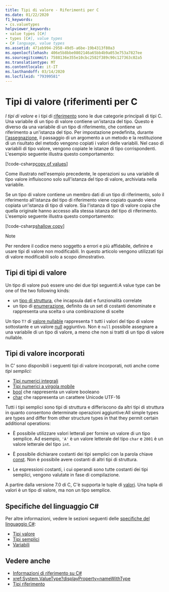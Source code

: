 ```yaml
---
title: Tipi di valore - Riferimenti per C
ms.date: 01/22/2020
f1_keywords:
- cs.valuetypes
helpviewer_keywords:
- value types [C#]
- types [C#], value types
- C# language, value types
ms.assetid: 471eb994-2958-49d5-a6be-19b4313f80a3
ms.openlocfilehash: 406e5b8bbe0802146a65bb4b9a053e753a7827ee
ms.sourcegitcommit: 7588136e355e10cbc2582f389c90c127363c02a5
ms.translationtype: MT
ms.contentlocale: it-IT
ms.lasthandoff: 03/14/2020
ms.locfileid: "79399581"
---
```

# <a name="value-types-c-reference"></a>Tipi di valore (riferimenti per C

*I tipi di valore* e i tipi di [riferimento](../keywords/reference-types.md) sono le due categorie principali di tipi C. Una variabile di un tipo di valore contiene un'istanza del tipo. Questo è diverso da una variabile di un tipo di riferimento, che contiene un riferimento a un'istanza del tipo. Per impostazione predefinita, durante [l'assegnazione](../operators/assignment-operator.md), il passaggio di un argomento a un metodo e la restituzione di un risultato del metodo vengono copiati i valori delle variabili. Nel caso di variabili di tipo valore, vengono copiate le istanze di tipo corrispondenti. L'esempio seguente illustra questo comportamento:

[!code-csharp[copy of values](snippets/ValueTypes.cs#ValueTypeCopied)]

Come illustrato nell'esempio precedente, le operazioni su una variabile di tipo valore influiscono solo sull'istanza del tipo di valore, archiviata nella variabile.

Se un tipo di valore contiene un membro dati di un tipo di riferimento, solo il riferimento all'istanza del tipo di riferimento viene copiato quando viene copiata un'istanza di tipo di valore. Sia l'istanza di tipo di valore copia che quella originale hanno accesso alla stessa istanza del tipo di riferimento. L'esempio seguente illustra questo comportamento:

[!code-csharp[shallow copy](snippets/ValueTypes.cs#ShallowCopy)]

> [!NOTE]
> Per rendere il codice meno soggetto a errori e più affidabile, definire e usare tipi di valore non modificabili. In questo articolo vengono utilizzati tipi di valore modificabili solo a scopo dimostrativo.

## <a name="kinds-of-value-types"></a>Tipi di tipi di valore

Un tipo di valore può essere uno dei due tipi seguenti:A value type can be one of the two following kinds:

- un [tipo di struttura](struct.md), che incapsula dati e funzionalità correlate
- un tipo di [enumerazione](enum.md), definito da un set di costanti denominate e rappresenta una scelta o una combinazione di scelte

Un tipo `T?` di [valore nullable](nullable-value-types.md) rappresenta `T` tutti i valori del tipo di valore sottostante e un valore [null](../keywords/null.md) aggiuntivo. Non è `null` possibile assegnare a una variabile di un tipo di valore, a meno che non si tratti di un tipo di valore nullable.

## <a name="built-in-value-types"></a>Tipi di valore incorporati

In C' sono disponibili i seguenti tipi di valore incorporati, noti anche come *tipi semplici:*

- [Tipi numerici integrali](integral-numeric-types.md)
- [Tipi numerici a virgola mobile](floating-point-numeric-types.md)
- [bool](bool.md) che rappresenta un valore booleano
- [char](char.md) che rappresenta un carattere Unicode UTF-16

Tutti i tipi semplici sono tipi di struttura e differiscono da altri tipi di struttura in quanto consentono determinate operazioni aggiuntive:All simple types are types and differ from other structure types in that they permit certain additional operations:

- È possibile utilizzare valori letterali per fornire un valore di un tipo semplice. Ad esempio, `'A'` è un valore letterale del tipo `char` e `2001` è un valore letterale del tipo `int`.

- È possibile dichiarare costanti dei tipi semplici con la parola chiave [const](../keywords/const.md). Non è possibile avere costanti di altri tipi di struttura.

- Le espressioni costanti, i cui operandi sono tutte costanti dei tipi semplici, vengono valutate in fase di compilazione.

A partire dalla versione 7.0 di C, C'è supporta le tuple di [valori](../../tuples.md). Una tupla di valori è un tipo di valore, ma non un tipo semplice.

## <a name="c-language-specification"></a>Specifiche del linguaggio C#

Per altre informazioni, vedere le sezioni seguenti delle [specifiche del linguaggio C#](~/_csharplang/spec/introduction.md):

- [Tipi valore](~/_csharplang/spec/types.md#value-types)
- [Tipi semplici](~/_csharplang/spec/types.md#simple-types)
- [Variabili](~/_csharplang/spec/variables.md)

## <a name="see-also"></a>Vedere anche

- [Informazioni di riferimento su C#](../index.md)
- <xref:System.ValueType?displayProperty=nameWithType>
- [Tipi riferimento](../keywords/reference-types.md)
